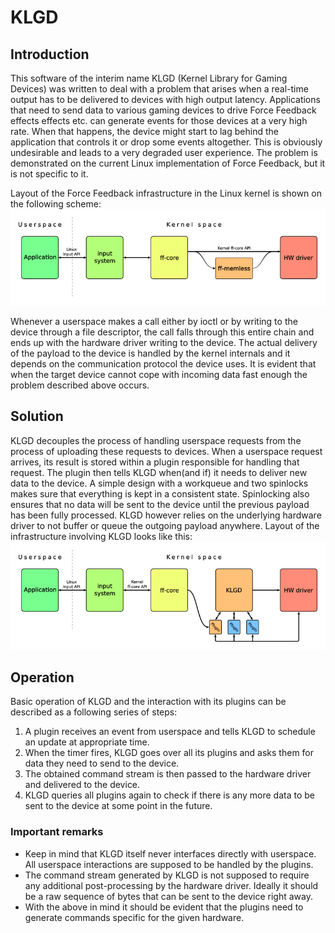 KLGD
===

Introduction
---

This software of the interim name KLGD (Kernel Library for Gaming Devices) was written to deal with a problem that arises when a real-time output has to be delivered to devices with high output latency. Applications that need to send data to various gaming devices to drive Force Feedback effects effects etc. can generate events for those devices at a very high rate. When that happens, the device might start to lag behind the application that controls it or drop some events altogether. This is obviously undesirable and leads to a very degraded user experience. The problem is demonstrated on the current Linux implementation of Force Feedback, but it is not specific to it.

Layout of the Force Feedback infrastructure in the Linux kernel is shown on the following scheme:
![Linux FF scheme](docs/Linux-FF-scheme.png)

Whenever a userspace makes a call either by ioctl or by writing to the device through a file descriptor, the call falls through this entire chain and ends up with the hardware driver writing to the device. The actual delivery of the payload to the device is handled by the kernel internals and it depends on the communication protocol the device uses. It is evident that when the target device cannot cope with incoming data fast enough the problem described above occurs.

Solution
---
KLGD decouples the process of handling userspace requests from the process of uploading these requests to devices. When a userspace request arrives, its result is stored within a plugin responsible for handling that request. The plugin then tells KLGD when(and if) it needs to deliver new data to the device. A simple design with a workqueue and two spinlocks makes sure that everything is kept in a consistent state. Spinlocking also ensures that no data will be sent to the device until the previous payload has been fully processed. KLGD however relies on the underlying hardware driver to not buffer or queue the outgoing payload anywhere.
Layout of the infrastructure involving KLGD looks like this: ![Linux FF scheme with KLGD](docs/Linux-FF-KLGD-scheme.png)

Operation
---
Basic operation of KLGD and the interaction with its plugins can be described as a following series of steps:

1. A plugin receives an event from userspace and tells KLGD to schedule an update at appropriate time.
2. When the timer fires, KLGD goes over all its plugins and asks them for data they need to send to the device.
3. The obtained command stream is then passed to the hardware driver and delivered to the device.
4. KLGD queries all plugins again to check if there is any more data to be sent to the device at some point in the future.

### Important remarks

* Keep in mind that KLGD itself never interfaces directly with userspace. All userspace interactions are supposed to be handled by the plugins.
* The command stream generated by KLGD is not supposed to require any additional post-processing by the hardware driver. Ideally it should be a raw sequence of bytes that can be sent to the device right away.
* With the above in mind it should be evident that the plugins need to generate commands specific for the given hardware.
